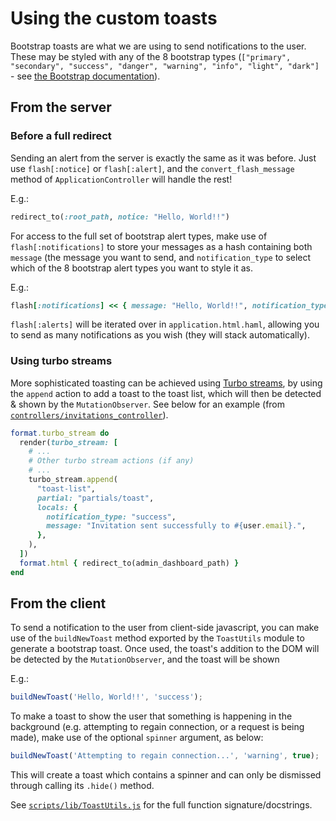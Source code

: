 # Using the custom toasts
Bootstrap toasts are what we are using to send notifications to the user.
These may be styled with any of the 8 bootstrap types
(`["primary", "secondary", "success", "danger", "warning", "info", "light", "dark"]` -
see [the Bootstrap documentation](https://getbootstrap.com/docs/4.0/components/alerts/)).

## From the server
### Before a full redirect
Sending an alert from the server is exactly the same as it was before.
Just use `flash[:notice]` or `flash[:alert]`, and the `convert_flash_message`
method of `ApplicationController` will handle the rest!

E.g.:
```ruby
redirect_to(:root_path, notice: "Hello, World!!")
```

For access to the full set of bootstrap alert types, make use of `flash[:notifications]`
to store your messages as a hash containing both `message` (the message you want
to send, and `notification_type` to select which of the 8 bootstrap alert types 
you want to style it as.

E.g.:
```ruby
flash[:notifications] << { message: "Hello, World!!", notification_type: "success" }
```

`flash[:alerts]` will be iterated over in `application.html.haml`, allowing you
to send as many notifications as you wish (they will stack automatically).

### Using turbo streams
More sophisticated toasting can be achieved using 
[Turbo streams](https://turbo.hotwired.dev/handbook/streams), by using the `append`
action to add a toast to the toast list, which will then be detected & shown by
the `MutationObserver`. See below for an example (from 
[`controllers/invitations_controller`](../app/controllers/invitations_controller.rb)).

```ruby
format.turbo_stream do
  render(turbo_stream: [
    # ...
    # Other turbo stream actions (if any)
    # ...
    turbo_stream.append(
      "toast-list",
      partial: "partials/toast",
      locals: {
        notification_type: "success",
        message: "Invitation sent successfully to #{user.email}.",
      },
    ),
  ])
  format.html { redirect_to(admin_dashboard_path) }
end
```

## From the client
To send a notification to the user from client-side javascript, you can make use
of the `buildNewToast` method exported by the `ToastUtils` module to generate a
bootstrap toast. Once used, the toast's addition to the DOM will be detected by
the `MutationObserver`, and the toast will be shown

E.g.:

```javascript
buildNewToast('Hello, World!!', 'success');
```

To make a toast to show the user that something is happening in the background
(e.g. attempting to regain connection, or a request is being made), make use of
the optional `spinner` argument, as below:

```javascript
buildNewToast('Attempting to regain connection...', 'warning', true);
```

This will create a toast which contains a spinner and can only be dismissed 
through calling its `.hide()` method.

See [`scripts/lib/ToastUtils.js`](../app/packs/scripts/lib/ToastUtils.js) for
the full function signature/docstrings.
